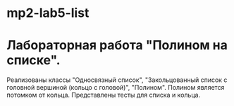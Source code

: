 # mp2-lab5-list

# Лабораторная работа "Полином на списке".
Реализованы классы "Односвязный список", "Закольцованный список с головной вершиной (кольцо с головой)", "Полином".
Полином является потомком от кольца.
Представлены тесты для списка и кольца.
